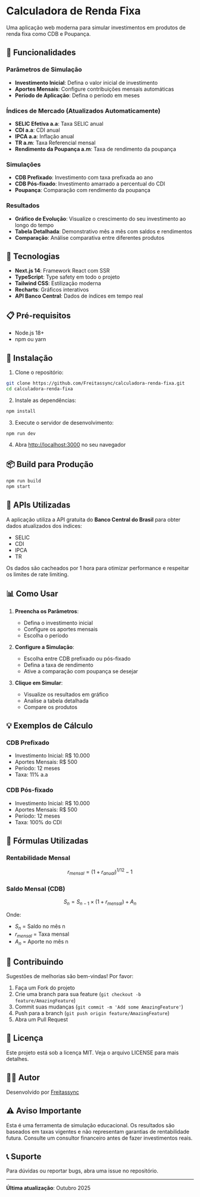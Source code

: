 # Calculadora de Renda Fixa

Uma aplicação web moderna para simular investimentos em produtos de renda fixa como CDB e Poupança.

## 🎯 Funcionalidades

### Parâmetros de Simulação
- **Investimento Inicial**: Defina o valor inicial de investimento
- **Aportes Mensais**: Configure contribuições mensais automáticas
- **Período de Aplicação**: Defina o período em meses

### Índices de Mercado (Atualizados Automaticamente)
- **SELIC Efetiva a.a**: Taxa SELIC anual
- **CDI a.a**: CDI anual
- **IPCA a.a**: Inflação anual
- **TR a.m**: Taxa Referencial mensal
- **Rendimento da Poupança a.m**: Taxa de rendimento da poupança

### Simulações
- **CDB Prefixado**: Investimento com taxa prefixada ao ano
- **CDB Pós-fixado**: Investimento amarrado a percentual do CDI
- **Poupança**: Comparação com rendimento da poupança

### Resultados
- **Gráfico de Evolução**: Visualize o crescimento do seu investimento ao longo do tempo
- **Tabela Detalhada**: Demonstrativo mês a mês com saldos e rendimentos
- **Comparação**: Análise comparativa entre diferentes produtos

## 🚀 Tecnologias

- **Next.js 14**: Framework React com SSR
- **TypeScript**: Type safety em todo o projeto
- **Tailwind CSS**: Estilização moderna
- **Recharts**: Gráficos interativos
- **API Banco Central**: Dados de índices em tempo real

## 📋 Pré-requisitos

- Node.js 18+ 
- npm ou yarn

## 🔧 Instalação

1. Clone o repositório:
```bash
git clone https://github.com/Freitassync/calculadora-renda-fixa.git
cd calculadora-renda-fixa
```

2. Instale as dependências:
```bash
npm install
```

3. Execute o servidor de desenvolvimento:
```bash
npm run dev
```

4. Abra [http://localhost:3000](http://localhost:3000) no seu navegador

## 📦 Build para Produção

```bash
npm run build
npm start
```

## 🔌 APIs Utilizadas

A aplicação utiliza a API gratuita do **Banco Central do Brasil** para obter dados atualizados dos índices:

- SELIC
- CDI
- IPCA
- TR

Os dados são cacheados por 1 hora para otimizar performance e respeitar os limites de rate limiting.

## 📊 Como Usar

1. **Preencha os Parâmetros**:
   - Defina o investimento inicial
   - Configure os aportes mensais
   - Escolha o período

2. **Configure a Simulação**:
   - Escolha entre CDB prefixado ou pós-fixado
   - Defina a taxa de rendimento
   - Ative a comparação com poupança se desejar

3. **Clique em Simular**:
   - Visualize os resultados em gráfico
   - Analise a tabela detalhada
   - Compare os produtos

## 💡 Exemplos de Cálculo

### CDB Prefixado
- Investimento Inicial: R$ 10.000
- Aportes Mensais: R$ 500
- Período: 12 meses
- Taxa: 11% a.a

### CDB Pós-fixado
- Investimento Inicial: R$ 10.000
- Aportes Mensais: R$ 500
- Período: 12 meses
- Taxa: 100% do CDI

## 📝 Fórmulas Utilizadas

### Rentabilidade Mensal
$$r_{mensal} = (1 + r_{anual})^{1/12} - 1$$

### Saldo Mensal (CDB)
$$S_n = S_{n-1} \times (1 + r_{mensal}) + A_n$$

Onde:
- $S_n$ = Saldo no mês n
- $r_{mensal}$ = Taxa mensal
- $A_n$ = Aporte no mês n

## 🤝 Contribuindo

Sugestões de melhorias são bem-vindas! Por favor:

1. Faça um Fork do projeto
2. Crie uma branch para sua feature (`git checkout -b feature/AmazingFeature`)
3. Commit suas mudanças (`git commit -m 'Add some AmazingFeature'`)
4. Push para a branch (`git push origin feature/AmazingFeature`)
5. Abra um Pull Request

## 📄 Licença

Este projeto está sob a licença MIT. Veja o arquivo LICENSE para mais detalhes.

## 👨‍💻 Autor

Desenvolvido por [Freitassync](https://github.com/Freitassync)

## ⚠️ Aviso Importante

Esta é uma ferramenta de simulação educacional. Os resultados são baseados em taxas vigentes e não representam garantias de rentabilidade futura. Consulte um consultor financeiro antes de fazer investimentos reais.

## 📞 Suporte

Para dúvidas ou reportar bugs, abra uma issue no repositório.

---

**Última atualização**: Outubro 2025
